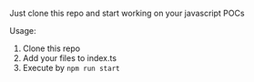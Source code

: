 Just clone this repo and start working on your javascript POCs

Usage:
1. Clone this repo
2. Add your files to index.ts
3. Execute by `npm run start`
